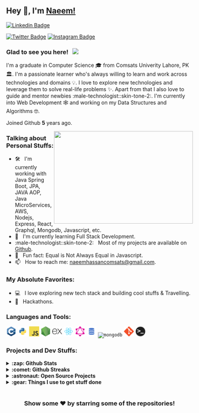 ## Hey :wave:, I'm [Naeem!](https://github.com/naeemhhassan/)

[![Linkedin Badge](https://img.shields.io/badge/-LinkedIn-0e76a8?style=flat-square&logo=Linkedin&logoColor=white)](<[https://linkedin.com/in/naeemhhassan](https://www.linkedin.com/in/vishwas-tarende-1560151b2/)>)

<!-- [![Website Badge](https://img.shields.io/badge/Website-3b5998?style=flat-square&logo=google-chrome&logoColor=white)](https://naeemhhassan.github.io/) -->

[![Twitter Badge](https://img.shields.io/badge/-Twitter-00acee?style=flat-square&logo=Twitter&logoColor=white)](https://twitter.com/vishwastarende)
[![Instagram Badge](https://img.shields.io/badge/-Instagram-e4405f?style=flat-square&logo=Instagram&logoColor=white)](<[https://instagram.com/naeemhhassan/](https://www.instagram.com/viiswas007)>)

<!-- [![Telegram Badge](https://img.shields.io/badge/-Telegram-0088cc?style=flat-square&logo=Telegram&logoColor=white)]() -->

### Glad to see you here! &nbsp; ![](https://visitor-badge.glitch.me/badge?page_id=naeemhhassan&style=flat-square&color=0088cc)

I'm a graduate in Computer Science :mortar_board: from Comsats Univerity Lahore, PK 🏛. I'm a passionate learner who's always willing to learn and work across technologies and domains :bulb:. I love to explore new technologies and leverage them to solve real-life problems :sparkles:. Apart from that I also love to guide and mentor newbies :male-technologist::skin-tone-2:. I'm currently into Web Development :spider_web: and working on my Data Structures and Algorithms :nerd_face:.

Joined Github **5** years ago.

<!-- Since then I pushed **{{ COMMITS }}**+ commits, opened **{{ ISSUES }}**+ issues, submitted **{{ PULL_REQUESTS }}**+ pull requests, created **{{ GISTS }}**+ gists and contributed to **{{ REPOSITORIES_CONTRIBUTED_TO }}**+ public repositories. -->

<img align="right" height="250" width="375" alt="" src="https://raw.githubusercontent.com/iampavangandhi/iampavangandhi/master/gifs/coder.gif" />

### Talking about Personal Stuffs:

- 🛠 &nbsp; I'm currently working with Java Spring Boot, JPA, JAVA AOP, Java MicroServices, AWS, <br /> Nodejs, Express, React, <br /> Graphql, Mongodb, Javascript, etc.
- :rocket: &nbsp; I'm currently learning Full Stack Development.
- :male-technologist::skin-tone-2: &nbsp; Most of my projects are available on [Github](https://github.com/naeemhhassan).
- :space_invader: &nbsp; Fun fact: Equal is Not Always Equal in Javascript.
- :mailbox: &nbsp; How to reach me: naeemhassancomsats@gmail.com.

### My Absolute Favorites:

- :computer: &nbsp; I love exploring new tech stack and building cool stuffs & Travelling.
- :pizza: &nbsp; Hackathons.

### Languages and Tools:

<code><img height="27" src="https://raw.githubusercontent.com/github/explore/80688e429a7d4ef2fca1e82350fe8e3517d3494d/topics/cpp/cpp.png" alt="cpp"></code>
<code><img height="27" src="https://raw.githubusercontent.com/github/explore/80688e429a7d4ef2fca1e82350fe8e3517d3494d/topics/python/python.png" alt="python"></code>
<code><img height="27" src="https://raw.githubusercontent.com/github/explore/80688e429a7d4ef2fca1e82350fe8e3517d3494d/topics/javascript/javascript.png" alt="javascript"></code>
<code><img height="27" src="https://raw.githubusercontent.com/github/explore/80688e429a7d4ef2fca1e82350fe8e3517d3494d/topics/nodejs/nodejs.png" alt="nodejs"></code>
<code><img height="27" src="https://raw.githubusercontent.com/devicons/devicon/master/icons/express/express-original.svg" alt="expressjs"></code>
<code><img height="27" src="https://raw.githubusercontent.com/github/explore/80688e429a7d4ef2fca1e82350fe8e3517d3494d/topics/react/react.png" alt="react"></code>
<code><img height="27" src="https://raw.githubusercontent.com/github/explore/80688e429a7d4ef2fca1e82350fe8e3517d3494d/topics/graphql/graphql.png" alt="graphql"></code>
<code><img height="27" src="https://raw.githubusercontent.com/github/explore/80688e429a7d4ef2fca1e82350fe8e3517d3494d/topics/sql/sql.png" alt="sql"></code>
<code><img height="27" src="https://encrypted-tbn0.gstatic.com/images?q=tbn%3AANd9GcSTTzPAw-55ssm1Im594xYZ9eRQu2JylrkYLg&usqp=CAU" alt="mongodb"></code>
<code><img height="27" src="https://raw.githubusercontent.com/devicons/devicon/master/icons/git/git-original.svg" alt="git"></code>
<code><img height="27" src="https://raw.githubusercontent.com/github/explore/80688e429a7d4ef2fca1e82350fe8e3517d3494d/topics/terminal/terminal.png" alt="terminal"></code>

<!--
<code><img height="25" src="https://raw.githubusercontent.com/github/explore/80688e429a7d4ef2fca1e82350fe8e3517d3494d/topics/sass/sass.png" alt="sass"></code>
-->

### Projects and Dev Stuffs:

<details> 
  <summary><b>:zap: Github Stats</b></summary>

  <br />
  <img height="180em" src="https://github-readme-stats.vercel.app/api?username=naeemhhassan&show_icons=true&hide_border=true&&count_private=true&include_all_commits=true" />
  <img height="180em" src="https://github-readme-stats.vercel.app/api/top-langs/?username=naeemhhassan&exclude_repo=KNN-Image-Classification&show_icons=true&hide_border=true&layout=compact&langs_count=8"/>
</details>

<details> 
  <summary><b>:comet: Github Streaks</b></summary>

  <br />
  <img height="180em" src="https://github-readme-streak-stats.herokuapp.com/?user=naeemhhassan&hide_border=true" />
</details>

<details>
  <summary><b>:astronaut: Open Source Projects</b></summary>

  <br />
  <table>
    <thead align="center">
      <tr border: none;>
        <td><b>:computer: Projects</b></td>
        <td><b>:star2: Stars</b></td>
        <td><b>:fork_and_knife: Forks</b></td>
        <td><b>:bug: Issues</b></td>
        <td><b>:bell: Pull Requests</b></td>
        <td><b>:male-technologist: Language</b></td>
      </tr>
    </thead>
    <tbody>
<!--       <tr>
        <td><a href="https://github.com/naeemhhassan/Gitwar"><b>:rocket: Gitwar</b></a></td>
        <td><img alt="Stars" src="https://img.shields.io/github/stars/naeemhhassan/Gitwar?style=flat-square&labelColor=343b41"/></td>
        <td><img alt="Forks" src="https://img.shields.io/github/forks/naeemhhassan/Gitwar?style=flat-square&labelColor=343b41"/></td>
        <td><img alt="Issues" src="https://img.shields.io/github/issues/naeemhhassan/Gitwar?style=flat-square"/></td>
        <td><img alt="Pull Requests" src="https://img.shields.io/github/issues-pr/naeemhhassan/Gitwar?style=flat-square"/></td>
        <td><img alt="Language" src="https://img.shields.io/github/languages/top/naeemhhassan/Gitwar?style=flat-square"/></td>
      </tr>
      <tr>
        <td><a href="https://github.com/naeemhhassan/TradeByte"><b>:money_with_wings: TradeByte</b></a></td>
        <td><img alt="Stars" src="https://img.shields.io/github/stars/naeemhhassan/TradeByte?style=flat-square&labelColor=343b41"/></td>
        <td><img alt="Forks" src="https://img.shields.io/github/forks/naeemhhassan/TradeByte?style=flat-square&labelColor=343b41"/></td>
        <td><img alt="Issues" src="https://img.shields.io/github/issues/naeemhhassan/TradeByte?style=flat-square"/></td>
        <td><img alt="Pull Requests" src="https://img.shields.io/github/issues-pr/naeemhhassan/TradeByte?style=flat-square"/></td>
        <td><img alt="Language" src="https://img.shields.io/github/languages/top/naeemhhassan/TradeByte?label=javascript&style=flat-square"/></td>
      </tr>
      <tr>
        <td><a href="https://github.com/naeemhhassan/TheNodeCourse"><b>:male-technologist::skin-tone-2: TheNodeCourse</b></a></td>
        <td><img alt="Stars" src="https://img.shields.io/github/stars/naeemhhassan/TheNodeCourse?style=flat-square&labelColor=343b41"/></td>
        <td><img alt="Forks" src="https://img.shields.io/github/forks/naeemhhassan/TheNodeCourse?style=flat-square&labelColor=343b41"/></td>
        <td><img alt="Issues" src="https://img.shields.io/github/issues/naeemhhassan/TheNodeCourse?style=flat-square"/></td>
        <td><img alt="Pull Requests" src="https://img.shields.io/github/issues-pr/naeemhhassan/TheNodeCourse?style=flat-square"/></td>
        <td><img alt="Language" src="https://img.shields.io/github/languages/top/naeemhhassan/TheNodeCourse?style=flat-square"/></td> 
      </tr>
      <tr>
        <td><a href="https://github.com/naeemhhassan/naeemhhassan"><b>:nerd_face: naeemhhassan</b></a></td>
        <td><img alt="Stars" src="https://img.shields.io/github/stars/naeemhhassan/naeemhhassan?style=flat-square&labelColor=343b41"/></td>
        <td><img alt="Forks" src="https://img.shields.io/github/forks/naeemhhassan/naeemhhassan?style=flat-square&labelColor=343b41"/></td>
        <td><img alt="Issues" src="https://img.shields.io/github/issues/naeemhhassan/naeemhhassan?style=flat-square"/></td>
        <td><img alt="Pull Requests" src="https://img.shields.io/github/issues-pr/naeemhhassan/naeemhhassan?style=flat-square"/></td>
        <td><img alt="Language" src="https://img.shields.io/badge/markdown-100%25-blue?style=flat-square"/></td> 
      </tr> -->
    </tbody>
  </table>
  <br />
</details>
 
<details> 
  <br />
  <summary><b>:gear: Things I use to get stuff done</b></summary>
    <ul>
        <li><b>OS:</b> Ubuntu 20.04</li>
      <li><b>Laptop: </b> MACBOOK PRO 2018</li>
        <li><b>Browser: </b> Firefox Web Browser</li>
      <li><b>Terminal: </b> ZSH: Oh My Zsh (PowerLevel10k)</li>
      <li><b>Code Editor:</b> VSCode - The best editor out there.</li>
      <li><b>To Stay Updated:</b> Dev.to, Medium, Linkedin and Twitter.</li>
      <br />
  :atom_symbol: Checkout My VSCode Configrations <a href="https://gist.github.com/naeemhhassan/039b1dc5a7cdcb007ab3691814d53130">Here</a>.
  </ul> 
</details>

#

<div align="center">

### Show some :heart: by starring some of the repositories!



</div>
